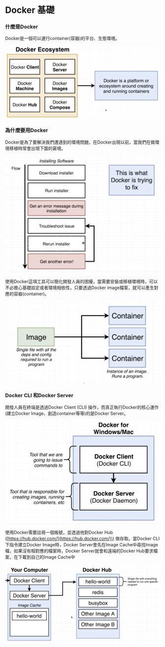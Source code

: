 # Docker 基礎

### 什麼是Docker

Docker是一個可以運行container\(容器\)的平台、生態環境。

![credit to: Stephen Grider](../.gitbook/assets/jie-tu-20200825-shang-wu-10.02.41.png)

### 為什麼要用Docker

Docker是為了要解決我們遭遇到的環境問題，在Docker出現以前，當我們在做環境移植時常會出現下圖的窘境。

![credit to: Stephen Grider](../.gitbook/assets/jie-tu-20200825-shang-wu-10.08.41.png)

使用Docker這項工具可以簡化開發人員的困擾，當需要安裝或移植環境時，可以不必擔心基礎設定或者環境相依性，只要透過Docker image檔案，就可以產生對應的容器\(container\)。

![credit to: Stephen Grider](../.gitbook/assets/jie-tu-20200825-shang-wu-10.16.41.png)

### Docker CLI 和Docker Server

開發人員在終端是透過Docker Client \(CLI\) 操作，而真正執行Docker的核心運作\(建立Docker Image、創造container等等\)的是Docker Server。

![credit to: Stephen Grider](../.gitbook/assets/jie-tu-20200825-shang-wu-10.22.14.png)

使用Docker需要註冊一個帳號，並透過他對Docker Hub \([https://hub.docker.com/](https://hub.docker.com/)\) 做存取。當Docker CLI下指令建立Docker Image時，Docker Server會先在Image Cache中尋找Image檔，如果沒有相對應的檔案時，Docker Server就會和遠端的Docker Hub要求檔案，在下載到自己的Image Cache中

![credit to: Stephen Grider](../.gitbook/assets/jie-tu-20200825-shang-wu-11.00.05.png)



